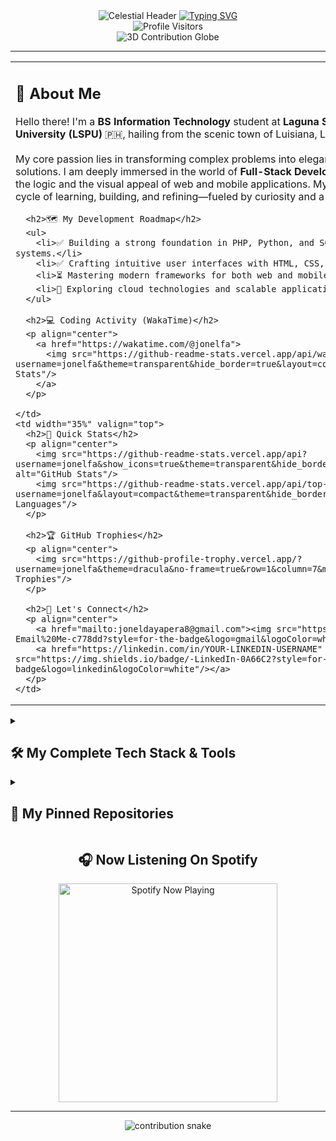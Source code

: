 <div align="center">
  <img src="https://capsule-render.vercel.app/api?type=rect&color=gradient&height=250&section=header&text=Jonel%20FA&fontSize=80&animation=glitch&fontColor=cba6f7&customColorList=0:0d1117,30:1a1a40,100:2b2d6e" alt="Celestial Header"/>

  <a href="https://github.com/jonelfa">
    <img src="https://readme-typing-svg.herokuapp.com?font=Fira+Code&weight=600&size=22&pause=1000&color=61DAFB&center=true&vCenter=true&width=600&lines=BSIT+Student+%7C+Aspiring+Full-Stack+Developer;UI%2FUX+Designer+%7C+Problem+Solver;Always+Learning+%7C+Forever+Curious" alt="Typing SVG"/>
  </a>
  
  <br>
  <img src="https://komarev.com/ghpvc/?username=jonelfa&label=Profile%20Visitors&color=c778dd&style=for-the-badge" alt="Profile Visitors"/>
</div>

<div align="center">
  <img src="https://github-profile-3d-contrib.vercel.app/api?username=jonelfa&theme=dark" alt="3D Contribution Globe"/>
</div>

---

<table width="100%">
  <tr>
    <td width="65%" valign="top">
      <h2>👋 About Me</h2>
      <p align="left">
        Hello there! I'm a <strong>BS Information Technology</strong> student at <strong>Laguna State Polytechnic University (LSPU)</strong> 🇵🇭, hailing from the scenic town of Luisiana, Laguna.
        <br><br>
        My core passion lies in transforming complex problems into elegant, user-centric digital solutions. I am deeply immersed in the world of <strong>Full-Stack Development</strong>, architecting both the logic and the visual appeal of web and mobile applications. My journey is a continuous cycle of learning, building, and refining—fueled by curiosity and a commitment to excellence.
      </p>

      <h2>🗺️ My Development Roadmap</h2>
      <ul>
        <li>✅ Building a strong foundation in PHP, Python, and SQL for robust back-end systems.</li>
        <li>✅ Crafting intuitive user interfaces with HTML, CSS, Figma, and Adobe XD.</li>
        <li>⏳ Mastering modern frameworks for both web and mobile development.</li>
        <li>🚀 Exploring cloud technologies and scalable application architecture.</li>
      </ul>
      
      <h2>💻 Coding Activity (WakaTime)</h2>
      <p align="center">
        <a href="https://wakatime.com/@jonelfa">
          <img src="https://github-readme-stats.vercel.app/api/wakatime?username=jonelfa&theme=transparent&hide_border=true&layout=compact" alt="WakaTime Stats"/>
        </a>
      </p>

    </td>
    <td width="35%" valign="top">
      <h2>🚀 Quick Stats</h2>
      <p align="center">
        <img src="https://github-readme-stats.vercel.app/api?username=jonelfa&show_icons=true&theme=transparent&hide_border=true&count_private=true" alt="GitHub Stats"/>
        <img src="https://github-readme-stats.vercel.app/api/top-langs/?username=jonelfa&layout=compact&theme=transparent&hide_border=true" alt="Top Languages"/>
      </p>
      
      <h2>🏆 GitHub Trophies</h2>
      <p align="center">
        <img src="https://github-profile-trophy.vercel.app/?username=jonelfa&theme=dracula&no-frame=true&row=1&column=7&margin-w=15" alt="GitHub Trophies"/>
      </p>

      <h2>🤝 Let's Connect</h2>
      <p align="center">
        <a href="mailto:joneldayapera8@gmail.com"><img src="https://img.shields.io/badge/-Email%20Me-c778dd?style=for-the-badge&logo=gmail&logoColor=white"/></a>
        <a href="https://linkedin.com/in/YOUR-LINKEDIN-USERNAME" target="_blank"><img src="https://img.shields.io/badge/-LinkedIn-0A66C2?style=for-the-badge&logo=linkedin&logoColor=white"/></a>
      </p>
    </td>
  </tr>
</table>

<details>
  <summary><h2>🛠️ My Complete Tech Stack & Tools</h2></summary>
  <p align="center">
    <img src="https://skillicons.dev/icons?i=php,python,mysql,html,css,javascript,figma,xd,ps,vscode,git,github,postman,xampp&perline=7" alt="Tech Stack"/>
  </p>
</details>

<details>
  <summary><h2>📌 My Pinned Repositories</h2></summary>
  <p align="center">
    <a href="https://github.com/jonelfa/YOUR-REPO-1">
      <img src="https://github-readme-stats.vercel.app/api/pin/?username=jonelfa&repo=YOUR-REPO-1&theme=github_dark&show_owner=true" />
    </a>
    <a href="https://github.com/jonelfa/YOUR-REPO-2">
      <img src="https://github-readme-stats.vercel.app/api/pin/?username=jonelfa&repo=YOUR-REPO-2&theme=github_dark&show_owner=true" />
    </a>
  </p>
</details>

<div align="center">
  <h2>🎧 Now Listening On Spotify</h2>
  <a href="https://open.spotify.com/user/YOUR-SPOTIFY-USER-ID">
    <img src="https://spotify-github-profile.vercel.app/api/v1/spotify/YOUR-SPOTIFY-USER-ID" alt="Spotify Now Playing" width="350">
  </a>
</div>

---

<div align="center">
  <img src="https://github.com/jonelfa/jonelfa/raw/output/github-contribution-grid-snake-dark.svg" alt="contribution snake" style="max-width: 100%;"/>
</div>
